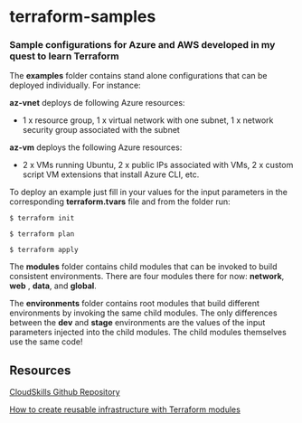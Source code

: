 # terraform-samples
### Sample configurations for Azure and AWS developed in my quest to learn Terraform

The **examples** folder contains stand alone configurations that can be deployed individually. For instance:

**az-vnet** deploys de following Azure resources:
* 1 x resource group, 1 x virtual network with one subnet, 1 x network security group associated with the subnet

**az-vm** deploys the following Azure resources:
* 2 x VMs running Ubuntu, 2 x public IPs associated with VMs, 2 x custom script VM extensions that install Azure CLI, etc.
 
To deploy an example just fill in your values for the input parameters in the corresponding **terraform.tvars** file and from the folder run:

```
$ terraform init

$ terraform plan

$ terraform apply
```
The **modules** folder contains child modules that can be invoked to build consistent environments. There are four modules there for now: **network**, **web** , **data**, and **global**.

The **environments** folder contains root modules that build different environments by invoking the same child modules. 
The only differences between the **dev** and **stage** environments are the values of the input parameters injected into the child modules. The child modules themselves use the same code!

## Resources
[CloudSkills Github Repository](https://github.com/cloudskills)

[How to create reusable infrastructure with Terraform modules](https://blog.gruntwork.io/how-to-create-reusable-infrastructure-with-terraform-modules-25526d65f73d)
